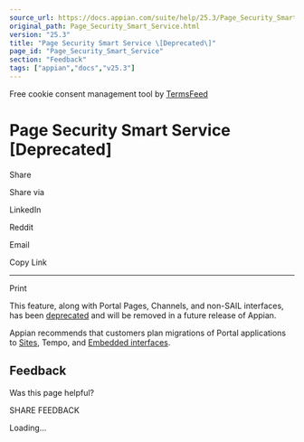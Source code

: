 ```yaml
---
source_url: https://docs.appian.com/suite/help/25.3/Page_Security_Smart_Service.html
original_path: Page_Security_Smart_Service.html
version: "25.3"
title: "Page Security Smart Service \[Deprecated\]"
page_id: "Page_Security_Smart_Service"
section: "Feedback"
tags: ["appian","docs","v25.3"]
---
```



Free cookie consent management tool by [TermsFeed](https://www.termsfeed.com/)

# Page Security Smart Service \[Deprecated\]

Share

Share via

LinkedIn

Reddit

Email

Copy Link

* * *

Print

This feature, along with Portal Pages, Channels, and non-SAIL interfaces, has been [deprecated](Deprecated_Features.html) and will be removed in a future release of Appian.

Appian recommends that customers plan migrations of Portal applications to [Sites](Sites.html), Tempo, and [Embedded interfaces](Embedded_Interfaces.html).

## Feedback

Was this page helpful?

SHARE FEEDBACK

Loading...